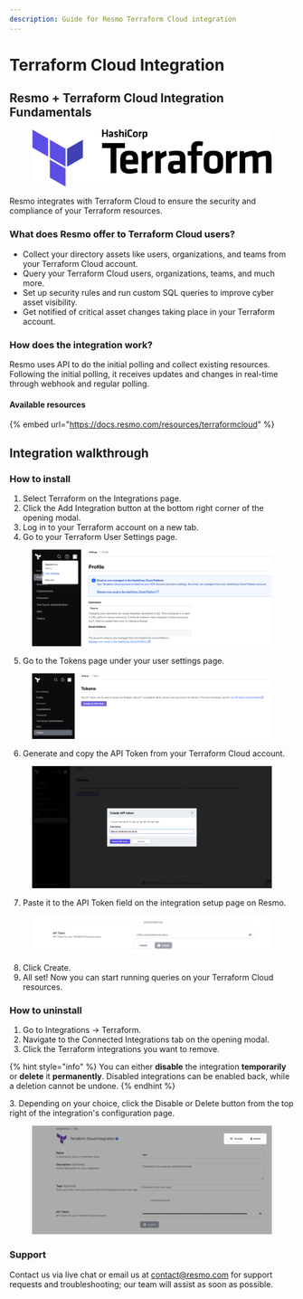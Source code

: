 ```yaml
---
description: Guide for Resmo Terraform Cloud integration
---
```


# Terraform Cloud Integration

## Resmo + Terraform Cloud Integration Fundamentals

<figure><img src="../.gitbook/assets/terraform.png" alt=""><figcaption></figcaption></figure>

Resmo integrates with Terraform Cloud to ensure the security and compliance of your Terraform resources.

### What does Resmo offer to Terraform Cloud users?

* Collect your directory assets like users, organizations, and teams from your Terraform Cloud account.
* Query your Terraform Cloud users, organizations, teams, and much more.
* Set up security rules and run custom SQL queries to improve cyber asset visibility.
* Get notified of critical asset changes taking place in your Terraform account.

### How does the integration work?

Resmo uses API to do the initial polling and collect existing resources. Following the initial polling, it receives updates and changes in real-time through webhook and regular polling.

#### Available resources

{% embed url="https://docs.resmo.com/resources/terraformcloud" %}

## Integration walkthrough

### How to install

1. Select Terraform on the Integrations page.
2. Click the Add Integration button at the bottom right corner of the opening modal.
3. Log in to your Terraform account on a new tab.
4. Go to your Terraform User Settings page.

<figure><img src="../.gitbook/assets/go-to-user-settings.png" alt=""><figcaption></figcaption></figure>

5. Go to the Tokens page under your user settings page.

<figure><img src="../.gitbook/assets/go-to-tokens.png" alt=""><figcaption></figcaption></figure>

6. Generate and copy the API Token from your Terraform Cloud account.

<figure><img src="../.gitbook/assets/create-api-token (1).png" alt=""><figcaption></figcaption></figure>

7. Paste it to the API Token field on the integration setup page on Resmo.

<figure><img src="../.gitbook/assets/paste-api (1).png" alt=""><figcaption></figcaption></figure>

8. Click Create.
9. All set! Now you can start running queries on your Terraform Cloud resources.

### How to uninstall

1. Go to Integrations -> Terraform.
2. Navigate to the Connected Integrations tab on the opening modal.
3. Click the Terraform integrations you want to remove.

{% hint style="info" %}
You can either **disable** the integration **temporarily** or **delete** it **permanently**. Disabled integrations can be enabled back, while a deletion cannot be undone.&#x20;
{% endhint %}

3\. Depending on your choice, click the Disable or Delete button from the top right of the integration's configuration page.

<figure><img src="../.gitbook/assets/terraform-disable-delete.png" alt=""><figcaption></figcaption></figure>

### Support

Contact us via live chat or email us at contact@resmo.com for support requests and troubleshooting; our team will assist as soon as possible.
